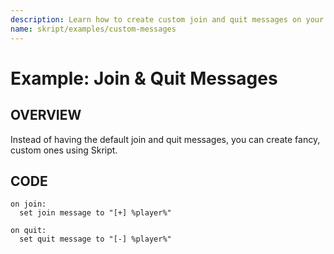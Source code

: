 ```yaml
---
description: Learn how to create custom join and quit messages on your server.
name: skript/examples/custom-messages
---
```


# Example: Join & Quit Messages

## OVERVIEW

Instead of having the default join and quit messages, you can create fancy, custom ones using Skript.

## CODE

```text
on join:
  set join message to "[+] %player%"

on quit:
  set quit message to "[-] %player%"
```
